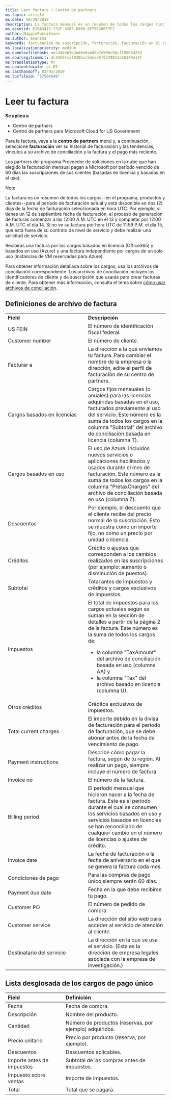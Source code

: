 ```yaml
---
title: Leer factura | Centro de partners
ms.topic: article
ms.date: 10/29/2018
description: La factura mensual es un resumen de todos los cargos (incluidos el programa, los productos y los clientes) para el período mensual actual. Está disponible en el centro de partners.
ms.assetid: E1BA3415-732F-4385-8996-5E79E200F7F7
author: MaggiePucciEvans
ms.author: evansma
keywords: facturación de suscripción, facturación, facturación en el centro de partners, facturación del centro de partners, leer mi factura, factura, factura del centro de partners, factura CSP, ¿dónde está mi factura?
ms.localizationpriority: medium
ms.openlocfilehash: aec344eb7e4ed6e0a4d5e7e506c9bcf195654293
ms.sourcegitcommit: 4c34d6fcaf020bcc53eaa5f0379011a56149a14f
ms.translationtype: MT
ms.contentlocale: es-ES
ms.lasthandoff: 03/05/2019
ms.locfileid: "57584548"
---
```

# <a name="read-your-bill"></a>Leer tu factura

**Se aplica a**

-  Centro de partners
-  Centro de partners para Microsoft Cloud for US Government


Para la factura, vaya a la **centro de partners** menú y, a continuación, seleccione **facturación** ver su historial de facturación y las tendencias, vínculos a su archivo de conciliación y la factura y el pago más reciente.

Los partners del programa Proveedor de soluciones en la nube que han elegido la facturación mensual pagan a Microsoft por período vencido de 60 días las suscripciones de sus clientes (basadas en licencia y basadas en el uso).

> [!NOTE]  
> La factura es un resumen de todos los cargos--en el programa, productos y clientes--para el período de facturación actual y está disponible en dos (2) días de la fecha de facturación seleccionada en hora UTC. Por ejemplo, si tienes un 12 de septiembre fecha de facturación, el proceso de generación de facturas comenzar a las 12:00 A.M. UTC en el 13 y completar por 12:00 A.M. UTC el día 14. Si no ve su factura por hora UTC de 11:59 P.M. el día 15, que está fuera de su contrato de nivel de servicio y debe realizar una solicitud de servicio. 

Recibirás una factura por los cargos basados en licencia (Office365) y basados en uso (Azure) y una factura independiente por cargos de un solo uso (instancias de VM reservadas para Azure).

Para obtener información detallada sobre los cargos, usa los archivos de conciliación correspondiente. Los archivos de conciliación incluyen los identificadores de cliente y de suscripción que usarás para crear facturas de cliente. Para obtener más información, consulta el tema sobre [cómo usar archivos de conciliación](use-the-reconciliation-files.md).

## <a name="invoice-file-definitions"></a>Definiciones de archivo de factura


<table>
<colgroup>
<col width="50%" />
<col width="50%" />
</colgroup>
<tbody>
<tr class="odd">
<td><strong>Field</strong></td>
<td><strong>Descripción</strong></td>
</tr>
<tr class="even">
<td>US FEIN</td>
<td>El número de identificación fiscal federal.</td>
</tr>
<tr class="odd">
<td>Customer number</td>
<td>El número de cliente.</td>
</tr>
<tr class="even">
<td>Facturar a</td>
<td>La dirección a la que enviamos tu factura. Para cambiar el nombre de la empresa o la dirección, edite el perfil de facturación de su centro de partners. </td>
</tr>
<tr class="odd">
<td>Cargos basados en licencias</td>
<td>Cargos fijos mensuales (o anuales) para las licencias adquiridas basadas en el uso, facturados previamente al uso del servicio. Este número es la suma de todos los cargos en la columna &quot;Subtotal&quot; del archivo de conciliación basada en licencia (columna T).</td>
</tr>
<tr class="even">
<td>Cargos basados en uso</td>
<td>El uso de Azure, incluidos nuevos servicios o aplicaciones habilitados y usados durante el mes de facturación. Este número es la suma de todos los cargos en la columna &quot;PretaxCharges&quot; del archivo de conciliación basada en uso (columna Z).</td>
</tr>
<tr class="odd">
<td>Descuentos</td>
<td>Por ejemplo, el descuento que el cliente recibe del precio normal de la suscripción. Esto se muestra como un importe fijo, no como un precio por unidad o licencia.</td>
</tr>
<tr class="odd">
<td>Créditos</td>
<td>Crédito o ajustes que corresponden a los cambios realizados en las suscripciones (por ejemplo: aumento o disminución de puestos).</td>
</tr>
<tr class="even">
<tr class="even">
<td>Subtotal</td>
<td>Total antes de impuestos y créditos y cargos exclusivos de impuestos.</td>
</tr>
<td>Impuestos</td>
<td>El total de impuestos para los cargos actuales según se suman en la sección de detalles a partir de la página 2 de la factura. Este número es la suma de todos los cargos de:
<ul>
<li>la columna &quot;TaxAmount&quot; del archivo de conciliación basada en uso (columna AA) y </li>
<li>la columna &quot;Tax&quot; del archivo basado en licencia (columna U).</li>
</ul></td>
</tr>
<tr class="odd">
<td>Otros créditos</td>
<td>Créditos exclusivos de impuestos.</td>
</tr>
<tr class="even">
<td>Total current charges</td>
<td>El importe debido en la divisa de facturación para el período de facturación, que se debe abonar antes de la fecha de vencimiento de pago.</td>
</tr>
<tr class="odd">
<td>Payment instructions</td>
<td>Describe cómo pagar la factura, según de tu región. Al realizar un pago, siempre incluye el número de factura.</td>
</tr>
<tr class="even">
<td>Invoice no</td>
<td>El número de la factura.</td>
</tr>
<tr class="odd">
<td>Billing period</td>
<td>El período mensual que hicieron nacer a la fecha de factura. Este es el período durante el cual se consumen los servicios basados en uso y servicios basados en licencias se han reconciliado de cualquier cambio en el número de licencias o ajustes de crédito.</td>
</tr>
<tr class="even">
<td>Invoice date</td>
<td>La fecha de facturación o la fecha de aniversario en el que se genera la factura cada mes.</td>
</tr>
<tr class="odd">
<td>Condiciones de pago</td>
<td>Para las compras de pago único siempre serán 60 días.</td>
</tr>
<tr class="even">
<td>Payment due date</td>
<td>Fecha en la que debe recibirse tu pago.</td>
</tr>
<tr class="odd">
<td>Customer PO</td>
<td>El número de pedido de compra.</td>
</tr>
<tr class="even">
<td>Customer service</td>
<td>La dirección del sitio web para acceder al servicio de atención al cliente.</td>
</tr>
<tr class="odd">
<td>Destinatario del servicio</td>
<td>La dirección en la que se usa el servicio. (Esta es la dirección de empresa legales asociada con la empresa de investigación.)</td>
</tr>
</tbody>
</table>

## <a name="itemized-list-of-one-time-charges"></a>Lista desglosada de los cargos de pago único

|**Field** |**Definición**|
|:----------------|:-----------------------------|
|Fecha |Fecha de compra. |
|Descripción |Nombre del producto. |
|Cantidad |Número de productos (reservas, por ejemplo) adquiridos. |
|Precio unitario |Precio por producto (reserva, por ejemplo). |
|Descuentos |Descuentos aplicables. |
|Importe antes de impuestos |Subtotal de las compras antes de impuestos. |
|Impuesto sobre ventas |Importe de impuestos. |
|Total |Total que se pagará. |
 



